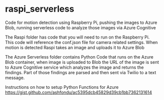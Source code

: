 # raspi_serverless
Code for motion detection  using Raspberry Pi, pushing the images to Azure Blob, running serverless code to analyze those images via Azure Cognitive

The Raspi folder has code that you will need to run on the Raspberry Pi. This code will reference the conf.json file for camera related settings. When motion is detected Raspi takes an image and uploads it to Azure Blob

The Azure Serverless folder contains Python Code that runs on the Azure Blob container, when image is uploaded to Blob the URL of the image is sent to Azure Cognitive service which analyzes the image and returns the findings. Part of those findings are parsed and then sent via Twilio to a text message.

Instructions on how to setup Python Functions for Azure
https://gist.github.com/ashfondu/ac5395dcb45829d39cb1bb7362131614
